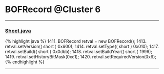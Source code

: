 # BOFRecord @Cluster 6

***

### [Sheet.java](https://searchcode.com/codesearch/view/15642365/)
{% highlight java %}
1411. BOFRecord retval = new BOFRecord();
1413. retval.setVersion(( short ) 0x600);
1414. retval.setType(( short ) 0x010);
1417. retval.setBuild(( short ) 0x0dbb);
1418. retval.setBuildYear(( short ) 1996);
1419. retval.setHistoryBitMask(0xc1);
1420. retval.setRequiredVersion(0x6);
{% endhighlight %}

***

